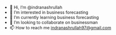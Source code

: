 - 👋 Hi, I’m @indranashrullah
- 👀 I’m interested in business forecasting
- 🌱 I’m currently learning business forecasting
- 💞️ I’m looking to collaborate on businessman
- 📫 How to reach me indranashrullah97@gmail.com

<!---
indranashrullah/indranashrullah is a ✨ special ✨ repository because its `README.md` (this file) appears on your GitHub profile.
You can click the Preview link to take a look at your changes.
--->
